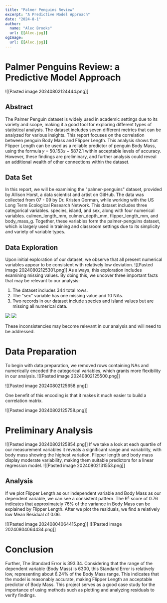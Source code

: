 ```yaml
---
title: "Palmer Penguins Review"
excerpt: "A Predictive Model Approach"
date: "2024-8-1"
author:
  name: "Alec Brooks"
  url: [[Alec.jpg]]
ogImage:
  url: [[Alec.jpg]]
---
```

# Palmer Penguins Review: a Predictive Model Approach

![[Pasted image 20240802124444.png]]
## Abstract
The Palmer Penguin dataset is widely used in academic settings due to its variety and scope, making it a good tool for exploring different types of statistical analysis. The dataset includes seven different metrics that can be analyzed for various insights. This report focuses on the correlation between penguin Body Mass and Flipper Length. This analysis shows that Flipper Length can be used as a reliable predictor of penguin Body Mass, using the formula 𝑦 = 50.153𝑥 − 5872.1 within acceptable levels of accuracy. However, these findings are preliminary, and further analysis could reveal an additional wealth of other connections within the dataset.
## Data Set
In this report, we will be examining the "palmer-penguins" dataset, provided by Allison Horst, a data scientist and artist on GitHub. The data was collected from 07 - 09 by Dr. Kristen Gorman, while working with the US Long Term Ecological Research Network. This dataset includes three categorical variables. species, island, and sex, along with four numerical variables. culmen_length_mm, culmen_depth_mm, flipper_length_mm, and body_mass_g. Together, these variables form the palmer-penguins dataset, which is largely used in training and classroom settings due to its simplicity and variety of variable types.
## Data Exploration
Upon initial exploration of our dataset, we observe that all present numerical variables appear to be consistent with relatively low deviation.
![[Pasted image 20240802125301.png]]
As always, this exploration includes examining missing values. By doing this, we uncover three important facts that may be relevant to our analysis:

1. The dataset includes 344 total rows.
2. The "sex" variable has one missing value and 10 NAs.
3. Two records in our dataset include species and island values but are missing all numerical data.

![](file:///C:/Users/ALECDE~1.001/AppData/Local/Temp/msohtmlclip1/01/clip_image004.gif)
![](file:///C:/Users/ALECDE~1.001/AppData/Local/Temp/msohtmlclip1/01/clip_image006.gif)

These inconsistencies may become relevant in our analysis and will need to be addressed.
# Data Preparation
To begin with data preparation, we removed rows containing NAs and numerically encoded the categorical variables, which grants more flexibility in our analysis.
![[Pasted image 20240802125500.png]]

![[Pasted image 20240802125658.png]]

One benefit of this encoding is that it makes it much easier to build a correlation matrix.  

![[Pasted image 20240802125758.png]]
# Preliminary Analysis
![[Pasted image 20240802125854.png]]
If we take a look at each quartile of our measurement variables it reveals a significant range and variability, with body mass showing the highest variation. Flipper length and body mass display moderate variability, making them suitable predictors for a linear regression model.
![[Pasted image 20240802131553.png]]
## Analysis
If we plot Flipper Length as our independent variable and Body Mass as our dependent variable, we can see a consistent pattern. The R² score of 0.76 indicates that approximately 76% of the variance in Body Mass can be explained by Flipper Length. After we plot the residuals, we find a relatively low Mean Residual of 0.06.

![[Pasted image 20240804064415.png]]
![[Pasted image 20240804064434.png]]
# Conclusion
Further, The Standard Error is 393.34. Considering that the range of the dependent variable (Body Mass) is 6300, this Standard Error is relatively low, representing about 6.24% of the Body Mass range. This indicates that the model is reasonably accurate, making Flipper Length an acceptable predictor of Body Mass. This project serves as a good case study for the importance of using methods such as plotting and analyzing residuals to verify findings.